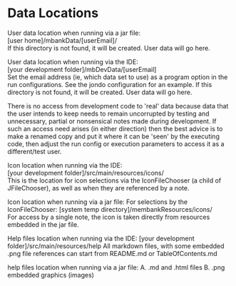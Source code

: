 # Data Locations

User data location when running via a jar file:  
[user home]/mbankData/[userEmail]/   
If this directory is not found, it will be created.  User data will go here.

User data location when running via the IDE:  
[your development folder]/mbDevData/[userEmail]  
Set the email address (ie, which data set to use) as a program option in the run configurations.
See the jondo configuration for an example.
If this directory is not found, it will be created.  User data will go here.

There is no access from development code to 'real' data because data that the user intends to keep 
needs to remain uncorrupted by testing and unnecessary, partial or nonsensical notes made during 
development.  If such an access need arises (in either direction) then the best 
advice is to make a renamed copy and put it where it can be 'seen' by the executing code, then 
adjust the run config or execution parameters to access it as a different/test user.

Icon location when running via the IDE:  
[your development folder]/src/main/resources/icons/  
This is the location for icon selections via the IconFileChooser (a child of 
JFileChooser), as well as when they are referenced by a note.    

Icon location when running via a jar file:
For selections by the IconFileChooser:
[system temp directory]/membankResources/icons/  
For access by a single note, the icon is taken directly from resources embedded 
in the jar file.   

Help files location when running via the IDE:
[your development folder]/src/main/resources/help
All markdown files, with some embedded .png file references
can start from README.md or TableOfContents.md

help files location when running via a jar file:
A.  .md and .html files
B.  .png embedded graphics  (images)


